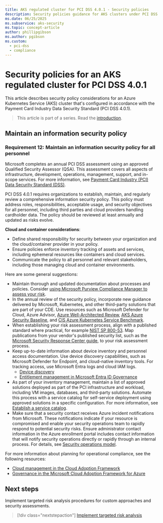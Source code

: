 ```yaml
---
title: AKS regulated cluster for PCI DSS 4.0.1 - Security policies
description: Security policies guidance for AKS clusters under PCI DSS 4.0.1.
ms.date: 06/25/2025
ms.subservice: aks-security
ms.topic: concept-article
author: phillipgibson
ms.author: pgibson
ms.custom:
  - pci-dss
  - compliance
---
```


# Security policies for an AKS regulated cluster for PCI DSS 4.0.1

This article describes security policy considerations for an Azure Kubernetes Service (AKS) cluster that's configured in accordance with the Payment Card Industry Data Security Standard (PCI DSS 4.0.1).

> This article is part of a series. Read the [introduction](pci-dss-intro.md).

## Maintain an information security policy

### Requirement 12: Maintain an information security policy for all personnel

Microsoft completes an annual PCI DSS assessment using an approved Qualified Security Assessor (QSA). This assessment covers all aspects of infrastructure, development, operations, management, support, and in-scope services. For more information, see [Payment Card Industry (PCI) Data Security Standard (DSS)](/compliance/regulatory/offering-PCI-DSS#use-microsoft-compliance-manager-to-assess-your-risk).

PCI DSS 4.0.1 requires organizations to establish, maintain, and regularly review a comprehensive information security policy. This policy must address roles, responsibilities, acceptable usage, and security objectives for all personnel, including third parties and cloud providers handling cardholder data. The policy should be reviewed at least annually and updated as risks evolve.

**Cloud and container considerations**:

- Define shared responsibility for security between your organization and the cloud/container provider in your policy.
- Ensure policies enforce inventory tracking of assets and services, including ephemeral resources like containers and cloud services.
- Communicate the policy to all personnel and relevant stakeholders, including those managing cloud and container environments.

Here are some general suggestions:

- Maintain thorough and updated documentation about processes and policies. Consider [using Microsoft Purview Compliance Manager to assess your risk](/compliance/regulatory/offering-PCI-DSS#use-microsoft-compliance-manager-to-assess-your-risk).
- In the annual review of the security policy, incorporate new guidance delivered by Microsoft, Kubernetes, and other third-party solutions that are part of your CDE. Use resources such as Microsoft Defender for Cloud, Azure Advisor, [Azure Well-Architected Review](/assessments/), [AKS Azure Security Baseline](/security/benchmark/azure/baselines/aks-security-baseline), and [CIS Azure Kubernetes Service Benchmark](https://www.cisecurity.org/blog/new-release-cis-azure-kubernetes-service-aks-benchmark/).
- When establishing your risk assessment process, align with a published standard where practical, for example [NIST SP 800-53](https://csrc.nist.gov/publications/detail/sp/800-53/rev-5/final). Map publications from your vendor's published security list, such as the [Microsoft Security Response Center guide](https://msrc.microsoft.com/update-guide), to your risk assessment process.
- Keep up-to-date information about device inventory and personnel access documentation. Use device discovery capabilities, such as Microsoft Defender for Endpoint, and cloud-native inventory tools. For tracking access, use Microsoft Entra logs and cloud IAM logs.
  - [Device discovery](/microsoft-365/security/defender-endpoint/device-discovery)
  - [Entitlement management in Microsoft Entra ID Governance](/entra/id-governance/entitlement-management-reports)
- As part of your inventory management, maintain a list of approved solutions deployed as part of the PCI infrastructure and workload, including VM images, databases, and third-party solutions. Automate this process with a service catalog for self-service deployment using approved solutions in a specific configuration. For more information, see [Establish a service catalog](/azure/cloud-adoption-framework/manage/considerations/platform#establish-a-service-catalog).
- Make sure that a security contact receives Azure incident notifications from Microsoft. These notifications indicate if your resource is compromised and enable your security operations team to rapidly respond to potential security risks. Ensure administrator contact information in the Azure enrollment portal includes contact information that will notify security operations directly or rapidly through an internal process. For details, see [Security operations model](/azure/cloud-adoption-framework/secure/security-operations#security-operations-model).

For more information about planning for operational compliance, see the following resources:

- [Cloud management in the Cloud Adoption Framework](/azure/cloud-adoption-framework/manage/)
- [Governance in the Microsoft Cloud Adoption Framework for Azure](/azure/cloud-adoption-framework/govern/)

## Next steps

Implement targeted risk analysis procedures for custom approaches and security assessments.

> [!div class="nextstepaction"]
> [Implement targeted risk analysis](pci-dss-targeted-risk-analysis.md)
